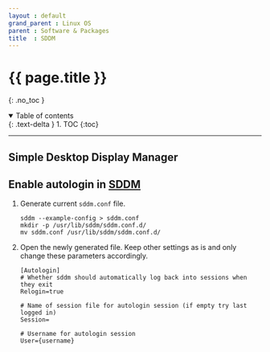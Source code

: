 ```yaml
---
layout : default
grand_parent : Linux OS
parent : Software & Packages
title  : SDDM
---
```


# {{ page.title }}
{: .no_toc }

<details open markdown="block">
  <summary>
    Table of contents
  </summary>
  {: .text-delta }
1. TOC
{:toc}
</details>

---

## Simple Desktop Display Manager

## Enable autologin in [SDDM](https://packages.debian.org/stable/sddm)

1. Generate current `sddm.conf` file.
    ```
    sddm --example-config > sddm.conf
    mkdir -p /usr/lib/sddm/sddm.conf.d/
    mv sddm.conf /usr/lib/sddm/sddm.conf.d/
    ```
2. Open the newly generated file. Keep other settings as is and only change these parameters accordingly.
    ```
    [Autologin]
    # Whether sddm should automatically log back into sessions when they exit
    Relogin=true
    
    # Name of session file for autologin session (if empty try last logged in)
    Session=
    
    # Username for autologin session
    User={username}
    ```
